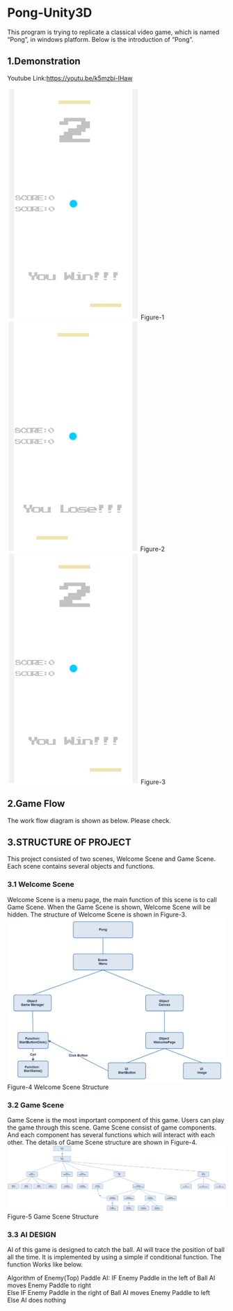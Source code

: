 # Pong-Unity3D
This program is trying to replicate a classical video game, which is named “Pong”, in windows platform. Below is the introduction of “Pong”.
## 1.Demonstration
Youtube Link:https://youtu.be/k5mzbi-lHaw

![1](https://github.com/KarlSoHelloworld/Pong-Unity3D/blob/master/Readme%20Pictures/1.png)
Figure-1
![1](https://github.com/KarlSoHelloworld/Pong-Unity3D/blob/master/Readme%20Pictures/2.png)
Figure-2
![1](https://github.com/KarlSoHelloworld/Pong-Unity3D/blob/master/Readme%20Pictures/3.png)
Figure-3
## 2.Game Flow
The work flow diagram is shown as below. Please check.

## 3.STRUCTURE OF PROJECT
This project consisted of two scenes, Welcome Scene and Game Scene. Each scene contains several objects and functions. 

### 3.1	Welcome Scene
Welcome Scene is a menu page, the main function of this scene is to call Game Scene. When the Game Scene is shown, Welcome Scene will be hidden. The structure of Welcome Scene is shown in Figure-3.
![1](https://github.com/KarlSoHelloworld/Pong-Unity3D/blob/master/Readme%20Pictures/4.png)
Figure-4 Welcome Scene Structure

### 3.2	Game Scene
Game Scene is the most important component of this game. Users can play the game through this scene.
Game Scene consist of game components. And each component has several functions which will interact with each other. The details of Game Scene structure are shown in Figure-4.
![1](https://github.com/KarlSoHelloworld/Pong-Unity3D/blob/master/Readme%20Pictures/5.png)
Figure-5 Game Scene Structure

### 3.3	AI DESIGN
AI of this game is designed to catch the ball. AI will trace the position of ball all the time. It is implemented by using a simple if conditional function. The function Works like below.

Algorithm of Enemy(Top) Paddle AI:
IF Enemy Paddle in the left of Ball
	AI moves Enemy Paddle to right  
Else IF Enemy Paddle in the right of Ball
	AI moves Enemy Paddle to left  
Else
	AI does nothing

